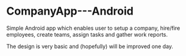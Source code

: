 # CompanyApp---Android

Simple Android app which enables user to setup a company, hire/fire employees, create teams, assign tasks and gather work reports.

The design is very basic and (hopefully) will be improved one day.
